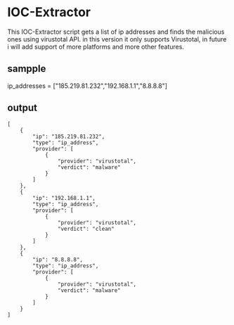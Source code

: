 # IOC-Extractor

This IOC-Extractor script gets a list of ip addresses and finds the malicious ones using virustotal API.
in this version it only supports Virustotal, in future i will add support of more platforms and more other features.

## sampple 
ip_addresses = ["185.219.81.232","192.168.1.1","8.8.8.8"]
## output
```
[
    {
        "ip": "185.219.81.232",
        "type": "ip_address",
        "provider": [
            {
                "provider": "virustotal",
                "verdict": "malware"
            }
        ]
    },
    {
        "ip": "192.168.1.1",
        "type": "ip_address",
        "provider": [
            {
                "provider": "virustotal",
                "verdict": "clean"
            }
        ]
    },
    {
        "ip": "8.8.8.8",
        "type": "ip_address",
        "provider": [
            {
                "provider": "virustotal",
                "verdict": "malware"
            }
        ]
    }
]
```

